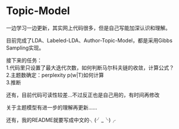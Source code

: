 # Topic-Model 
一边学习一边更新，其实网上代码很多，但是自己写能加深认识和理解。

目前完成了LDA、Labeled-LDA、Author-Topic-Model，都是采用Gibbs Sampling实现。

接下来的任务：</br>
1.代码里只设置了最大迭代次数，如何判断马尔科夫链的收敛，计算公式？</br>
2.主题数确定：perplexity p(w|T)如何计算</br>
3.推断</br>

还有，目前代码可读性较差…不过反正也是自己用的，有时间再修改  

关于主题模型有进一步的理解再更新……  

还有，我的README就要写成中文的╮(╯_╰)╭
